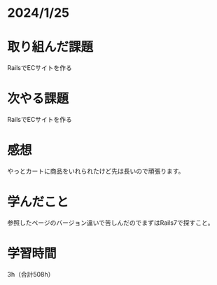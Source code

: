 # 2024/1/25
# 取り組んだ課題
RailsでECサイトを作る

# 次やる課題
RailsでECサイトを作る

# 感想
やっとカートに商品をいれられたけど先は長いので頑張ります。

# 学んだこと
参照したページのバージョン違いで苦しんだのでまずはRails7で探すこと。


# 学習時間
3h（合計508h）
